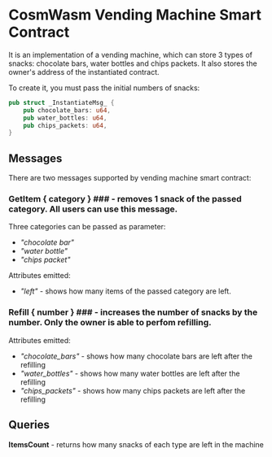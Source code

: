 # CosmWasm Vending Machine Smart Contract

It is an implementation of a vending machine, which can store 3 types of snacks: chocolate bars, water bottles and chips packets.
It also stores the owner's address of the instantiated contract.

To create it, you must pass the initial numbers of snacks:

```rust
pub struct _InstantiateMsg_ {
    pub chocolate_bars: u64,
    pub water_bottles: u64,
    pub chips_packets: u64,
}
```

## Messages

There are two messages supported by vending machine smart contract:

### __GetItem__ { category } ### - removes 1 snack of the passed category. All users can use this message.

Three categories can be passed as parameter:
* _"chocolate bar"_
* _"water bottle"_
* _"chips packet"_

Attributes emitted:
* _"left"_ - shows how many items of the passed category are left.

### __Refill__ { number } ### - increases the number of snacks by the number. Only the owner is able to perfom refilling.

Attributes emitted:
* *"chocolate_bars"* - shows how many chocolate bars are left after the refilling
* *"water_bottles"* - shows how many water bottles are left after the refilling
* *"chips_packets"* - shows how many chips packets are left after the refilling


## Queries

__ItemsCount__ - returns how many snacks of each type are left in the machine
